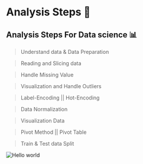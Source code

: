 # Analysis Steps 📑
## Analysis Steps For Data science   📊

> Understand data & Data Preparation

> Reading and Slicing data 

> Handle Missing Value 

> Visualization and Handle Outliers 

> Label-Encoding || Hot-Encoding

> Data Normalization 

> Visualization Data

> Pivot Method || Pivot Table

> Train & Test data Split

<img src="https://i.stack.imgur.com/J70U4.png" alt="Hello world">






